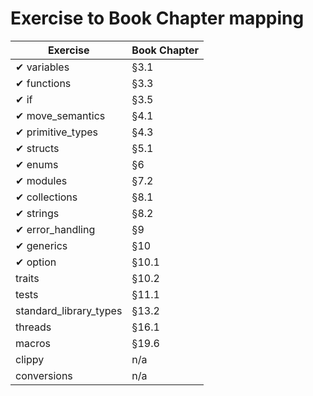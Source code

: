 # Exercise to Book Chapter mapping

| Exercise               | Book Chapter |
|------------------------|--------------|
| ✔ variables            | §3.1          |
| ✔ functions            | §3.3          |
| ✔ if                   | §3.5          |
| ✔ move_semantics       | §4.1          |
| ✔ primitive_types      | §4.3          |
| ✔ structs              | §5.1          |
| ✔ enums                | §6            |
| ✔ modules              | §7.2          |
| ✔ collections          | §8.1          |
| ✔ strings              | §8.2          |
| ✔ error_handling       | §9            |
| ✔ generics             | §10           |
| ✔ option               | §10.1         |
| traits                 | §10.2         |
| tests                  | §11.1         |
| standard_library_types | §13.2         |
| threads                | §16.1         |
| macros                 | §19.6         |
| clippy                 | n/a           |
| conversions            | n/a           |
